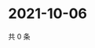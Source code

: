 # 2021-10-06

共 0 条

<!-- BEGIN -->
<!-- 最后更新时间 Wed Oct 06 2021 16:17:43 GMT+0800 (China Standard Time) -->

<!-- END -->
